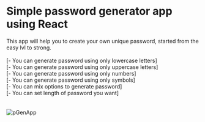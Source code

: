 # Simple password generator app using React
This app will help you to create your own unique password, started from the easy lvl to strong.
<br><br>
[- You can generate password using only lowercase letters]<br>
[- You can generate password using only uppercase letters]<br>
[- You can generate password using only numbers]<br>
[- You can generate password using only symbols]<br>
[- You can mix options to generate password]<br>
[- You can set length of password you want]<br>
<br><br>
![pGenApp](https://user-images.githubusercontent.com/75016013/167257378-89e0eb86-6954-4a2b-ad9f-b6d8aafdf245.png)
